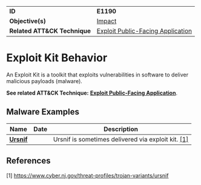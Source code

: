 |||
|---------|------------------------|
|**ID**|**E1190**|
|**Objective(s)**|[Impact](../impact)|
|**Related ATT&CK Technique**|[Exploit Public-Facing Application](https://attack.mitre.org/techniques/T1190)|


Exploit Kit Behavior
====================
An Exploit Kit is a toolkit that exploits vulnerabilities in software to deliver malicious payloads (malware).

**See related ATT&CK Technique:** [**Exploit Public-Facing Application**](https://attack.mitre.org/techniques/T1190).

Malware Examples
----------------
|Name|Date|Description|
|-----------------------------|--------|-----------------------------|
|[**Ursnif**](../xample-malware/ursnif.md)| | Ursnif is sometimes delivered via exploit kit. [[1]](#1)|

References
----------
<a name="1">[1]</a> https://www.cyber.nj.gov/threat-profiles/trojan-variants/ursnif 